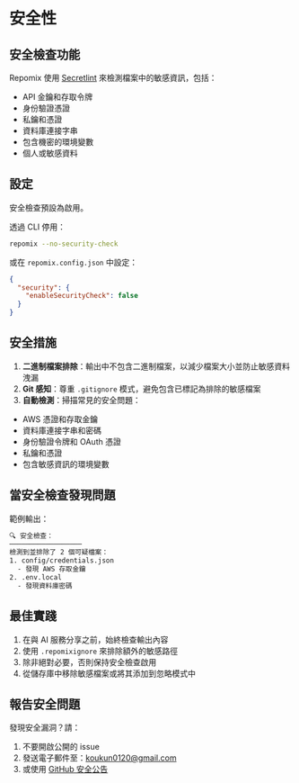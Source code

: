 # 安全性

## 安全檢查功能

Repomix 使用 [Secretlint](https://github.com/secretlint/secretlint) 來檢測檔案中的敏感資訊，包括：
- API 金鑰和存取令牌
- 身份驗證憑證
- 私鑰和憑證
- 資料庫連接字串
- 包含機密的環境變數
- 個人或敏感資料

## 設定

安全檢查預設為啟用。

透過 CLI 停用：
```bash
repomix --no-security-check
```

或在 `repomix.config.json` 中設定：
```json
{
  "security": {
    "enableSecurityCheck": false
  }
}
```

## 安全措施

1. **二進制檔案排除**：輸出中不包含二進制檔案，以減少檔案大小並防止敏感資料洩漏
2. **Git 感知**：尊重 `.gitignore` 模式，避免包含已標記為排除的敏感檔案
3. **自動檢測**：掃描常見的安全問題：
  - AWS 憑證和存取金鑰
  - 資料庫連接字串和密碼
  - 身份驗證令牌和 OAuth 憑證
  - 私鑰和憑證
  - 包含敏感資訊的環境變數

## 當安全檢查發現問題

範例輸出：
```bash
🔍 安全檢查：
──────────────────
檢測到並排除了 2 個可疑檔案：
1. config/credentials.json
  - 發現 AWS 存取金鑰
2. .env.local
  - 發現資料庫密碼
```

## 最佳實踐

1. 在與 AI 服務分享之前，始終檢查輸出內容
2. 使用 `.repomixignore` 來排除額外的敏感路徑
3. 除非絕對必要，否則保持安全檢查啟用
4. 從儲存庫中移除敏感檔案或將其添加到忽略模式中

## 報告安全問題

發現安全漏洞？請：
1. 不要開啟公開的 issue
2. 發送電子郵件至：koukun0120@gmail.com
3. 或使用 [GitHub 安全公告](https://github.com/yamadashy/repomix/security/advisories/new)
